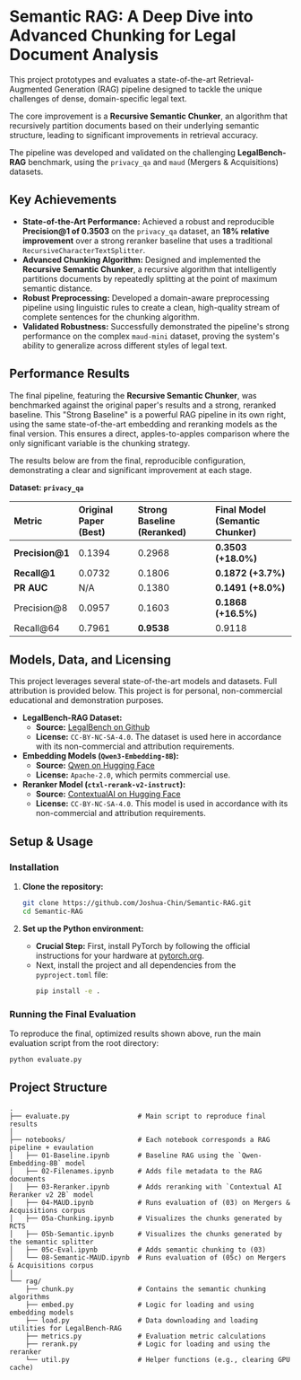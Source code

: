 # Semantic RAG: A Deep Dive into Advanced Chunking for Legal Document Analysis

This project prototypes and evaluates a state-of-the-art Retrieval-Augmented Generation (RAG) pipeline designed to tackle the unique challenges of dense, domain-specific legal text.

The core improvement is a **Recursive Semantic Chunker**, an algorithm that recursively partition documents based on their underlying semantic structure, leading to significant improvements in retrieval accuracy.

The pipeline was developed and validated on the challenging **LegalBench-RAG** benchmark, using the `privacy_qa` and `maud` (Mergers & Acquisitions) datasets.

## Key Achievements

*   **State-of-the-Art Performance:** Achieved a robust and reproducible **Precision@1 of 0.3503** on the `privacy_qa` dataset, an **18% relative improvement** over a strong reranker baseline that uses a traditional `RecursiveCharacterTextSplitter`.
*   **Advanced Chunking Algorithm:** Designed and implemented the **Recursive Semantic Chunker**, a recursive algorithm that intelligently partitions documents by repeatedly splitting at the point of maximum semantic distance.
*   **Robust Preprocessing:** Developed a domain-aware preprocessing pipeline using linguistic rules to create a clean, high-quality stream of complete sentences for the chunking algorithm.
*   **Validated Robustness:** Successfully demonstrated the pipeline's strong performance on the complex `maud-mini` dataset, proving the system's ability to generalize across different styles of legal text.

## Performance Results

The final pipeline, featuring the **Recursive Semantic Chunker**, was benchmarked against the original paper's results and a strong, reranked baseline. This "Strong Baseline" is a powerful RAG pipeline in its own right, using the same state-of-the-art embedding and reranking models as the final version. This ensures a direct, apples-to-apples comparison where the only significant variable is the chunking strategy.

The results below are from the final, reproducible configuration, demonstrating a clear and significant improvement at each stage.

**Dataset: `privacy_qa`**

| Metric          | Original Paper (Best) | Strong Baseline (Reranked) | **Final Model (Semantic Chunker)** |
| :------------   | :-------------------- | :------------------------- | :--------------------------------- |
| **Precision@1** | 0.1394                | 0.2968                     | **0.3503 (+18.0%)**                |
| **Recall@1**    | 0.0732                | 0.1806                     | **0.1872 (+3.7%)**                 |
| **PR AUC**      | N/A                   | 0.1380                     | **0.1491 (+8.0%)**                 |
| Precision@8     | 0.0957                | 0.1603                     | **0.1868 (+16.5%)**                |
| Recall@64       | 0.7961                | **0.9538**                 | 0.9118                             |

## Models, Data, and Licensing

This project leverages several state-of-the-art models and datasets. Full attribution is provided below. This project is for personal, non-commercial educational and demonstration purposes.

*   **LegalBench-RAG Dataset:**
    *   **Source:** [LegalBench on Github](https://github.com/ZeroEntropy-AI/legalbenchrag)
    *   **License:** `CC-BY-NC-SA-4.0`. The dataset is used here in accordance with its non-commercial and attribution requirements.
*   **Embedding Models (`Qwen3-Embedding-8B`):**
    *   **Source:** [Qwen on Hugging Face](https://huggingface.co/Qwen/Qwen3-Embedding-8B)
    *   **License:** `Apache-2.0`, which permits commercial use.
*   **Reranker Model (`ctxl-rerank-v2-instruct`):**
    *   **Source:** [ContextualAI on Hugging Face](https://huggingface.co/ContextualAI/ctxl-rerank-v2-instruct-multilingual-2b)
    *   **License:** `CC-BY-NC-SA-4.0`. This model is used in accordance with its non-commercial and attribution requirements.

## Setup & Usage

### Installation

1.  **Clone the repository:**
    ```bash
    git clone https://github.com/Joshua-Chin/Semantic-RAG.git
    cd Semantic-RAG
    ```

2.  **Set up the Python environment:**
    *   **Crucial Step:** First, install PyTorch by following the official instructions for your hardware at [pytorch.org](https://pytorch.org/).
    *   Next, install the project and all dependencies from the `pyproject.toml` file:
        ```bash
        pip install -e .
        ```

### Running the Final Evaluation

To reproduce the final, optimized results shown above, run the main evaluation script from the root directory:

```bash
python evaluate.py
```

## Project Structure
```
.
├── evaluate.py                 # Main script to reproduce final results
│
├── notebooks/                  # Each notebook corresponds a RAG pipeline + evaulation
│   ├── 01-Baseline.ipynb       # Baseline RAG using the `Qwen-Embedding-8B` model
│   ├── 02-Filenames.ipynb      # Adds file metadata to the RAG documents
│   ├── 03-Reranker.ipynb       # Adds reranking with `Contextual AI Reranker v2 2B` model
│   ├── 04-MAUD.ipynb           # Runs evaluation of (03) on Mergers & Acquisitions corpus
│   ├── 05a-Chunking.ipynb      # Visualizes the chunks generated by RCTS 
│   ├── 05b-Semantic.ipynb      # Visualizes the chunks generated by the semantic splitter
│   ├── 05c-Eval.ipynb          # Adds semantic chunking to (03)
│   └── 08-Semantic-MAUD.ipynb  # Runs evaluation of (05c) on Mergers & Acquisitions corpus
│
└── rag/
    ├── chunk.py                # Contains the semantic chunking algorithms
    ├── embed.py                # Logic for loading and using embedding models
    ├── load.py                 # Data downloading and loading utilities for LegalBench-RAG
    ├── metrics.py              # Evaluation metric calculations
    ├── rerank.py               # Logic for loading and using the reranker
    └── util.py                 # Helper functions (e.g., clearing GPU cache)
``` 